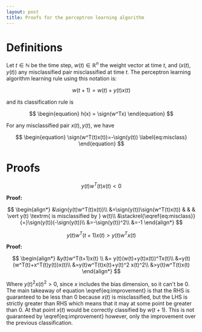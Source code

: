 ```yaml
---
layout: post
title: Proofs for the perceptron learning algorithm
---
```

$$\newcommand{\sign}{\textrm{sign}}$$
# Definitions
Let $t\in\mathbb{N}$ be the time step, $w(t)\in\mathbb{R}^n$ the weight vector at time $t$, and $(x(t), y(t))$ any misclassified pair misclassified at time $t$.
The perceptron learning algorithm learning rule using this notation is:

$$ \begin{equation}
w(t+1) = w(t) + y(t)x(t)
\end{equation}$$

and its classification rule is

$$
\begin{equation}
h(x) = \sign(w^Tx)
\end{equation}
$$

For any misclassified pair $x(t), y(t)$, we have 

$$
\begin{equation}
\sign(w^T(t)x(t))=-\sign(y(t))
\label{eq:misclass} 
\end{equation}
$$

# Proofs

$$
\begin{equation}
y(t)w^T(t)x(t) < 0
\end{equation}
$$

__Proof:__

$$
\begin{align*}
&\sign(y(t)w^T(t)x(t))\\
&=\sign(y(t))\sign(w^T(t)x(t)) & & & \vert y(t) \textrm{ is misclassified by } w(t)\\
&\stackrel{\eqref{eq:misclass}}{=}\sign(y(t))(-\sign(y(t))\\
&=-\sign(y(t))^2\\
&=-1
\end{align*}
$$

$$
\begin{equation}
y(t)w^T(t+1)x(t)>y(t)w^Tx(t)
\label{eq:improvement}
\end{equation}
$$

__Proof:__ 

$$ 
\begin{align*}
&y(t)w^T(t+1)x(t) \\
&= y(t)(w(t)+y(t)x(t))^Tx(t)\\
&=y(t)(w^T(t)+x^T(t)y(t))x(t)\\
&=y(t)w^T(t)x(t)+y(t)^2 x(t)^2\\
&>y(t)w^T(t)x(t)
\end{align*}
$$

Where $y(t)^2x(t)^2>0$, since $x$ includes the bias dimension, so it can't be $0$. The main takeaway of equation \eqref{eq:improvement} is that the RHS is guaranteed to be less than 0 because $x(t)$ is misclassified, but the LHS is strictly greater than RHS which means that it may at some point be greater than 0. At that point $x(t)$ would be correctly classified by $w(t+1)$. This is not guaranteed by \eqref{eq:improvement} however, only the improvement over the previous classification.


